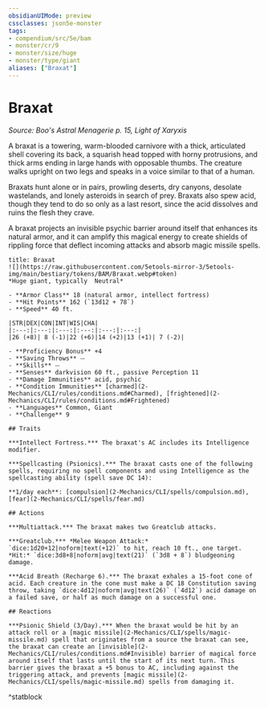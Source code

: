 ```yaml
---
obsidianUIMode: preview
cssclasses: json5e-monster
tags:
- compendium/src/5e/bam
- monster/cr/9
- monster/size/huge
- monster/type/giant
aliases: ["Braxat"]
---
```

# Braxat
*Source: Boo's Astral Menagerie p. 15, Light of Xaryxis*  

A braxat is a towering, warm-blooded carnivore with a thick, articulated shell covering its back, a squarish head topped with horny protrusions, and thick arms ending in large hands with opposable thumbs. The creature walks upright on two legs and speaks in a voice similar to that of a human.

Braxats hunt alone or in pairs, prowling deserts, dry canyons, desolate wastelands, and lonely asteroids in search of prey. Braxats also spew acid, though they tend to do so only as a last resort, since the acid dissolves and ruins the flesh they crave.

A braxat projects an invisible psychic barrier around itself that enhances its natural armor, and it can amplify this magical energy to create shields of rippling force that deflect incoming attacks and absorb magic missile spells.

```ad-statblock
title: Braxat
![](https://raw.githubusercontent.com/5etools-mirror-3/5etools-img/main/bestiary/tokens/BAM/Braxat.webp#token)
*Huge giant, typically  Neutral*

- **Armor Class** 18 (natural armor, intellect fortress)
- **Hit Points** 162 (`13d12 + 78`)
- **Speed** 40 ft.

|STR|DEX|CON|INT|WIS|CHA|
|:---:|:---:|:---:|:---:|:---:|:---:|
|26 (+8)| 8 (-1)|22 (+6)|14 (+2)|13 (+1)| 7 (-2)|

- **Proficiency Bonus** +4
- **Saving Throws** ⏤
- **Skills** ⏤
- **Senses** darkvision 60 ft., passive Perception 11
- **Damage Immunities** acid, psychic
- **Condition Immunities** [charmed](2-Mechanics/CLI/rules/conditions.md#Charmed), [frightened](2-Mechanics/CLI/rules/conditions.md#Frightened)
- **Languages** Common, Giant
- **Challenge** 9

## Traits

***Intellect Fortress.*** The braxat's AC includes its Intelligence modifier.

***Spellcasting (Psionics).*** The braxat casts one of the following spells, requiring no spell components and using Intelligence as the spellcasting ability (spell save DC 14):

**1/day each**: [compulsion](2-Mechanics/CLI/spells/compulsion.md), [fear](2-Mechanics/CLI/spells/fear.md)

## Actions

***Multiattack.*** The braxat makes two Greatclub attacks.

***Greatclub.*** *Melee Weapon Attack:* `dice:1d20+12|noform|text(+12)` to hit, reach 10 ft., one target. *Hit:* `dice:3d8+8|noform|avg|text(21)` (`3d8 + 8`) bludgeoning damage.

***Acid Breath (Recharge 6).*** The braxat exhales a 15-foot cone of acid. Each creature in the cone must make a DC 18 Constitution saving throw, taking `dice:4d12|noform|avg|text(26)` (`4d12`) acid damage on a failed save, or half as much damage on a successful one.

## Reactions

***Psionic Shield (3/Day).*** When the braxat would be hit by an attack roll or a [magic missile](2-Mechanics/CLI/spells/magic-missile.md) spell that originates from a source the braxat can see, the braxat can create an [invisible](2-Mechanics/CLI/rules/conditions.md#Invisible) barrier of magical force around itself that lasts until the start of its next turn. This barrier gives the braxat a +5 bonus to AC, including against the triggering attack, and prevents [magic missile](2-Mechanics/CLI/spells/magic-missile.md) spells from damaging it.
```
^statblock